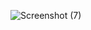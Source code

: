 
![Screenshot (7)](https://github.com/user-attachments/assets/027f3040-7614-4eed-a14d-1eee63ffa37c)
